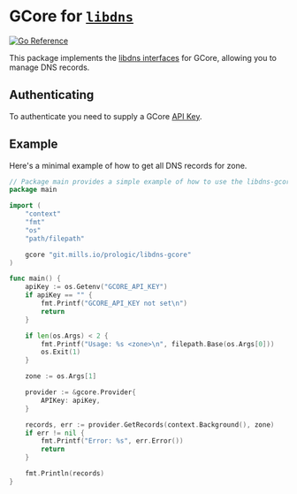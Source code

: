 # GCore for [`libdns`](https://github.com/libdns/libdns)

[![Go Reference](https://pkg.go.dev/badge/test.svg)](https://pkg.go.dev/git.mills.io/prologic/libdns-gcore)

This package implements the [libdns interfaces](https://github.com/libdns/libdns) for GCore, allowing you to manage DNS records.

## Authenticating

To authenticate you need to supply a GCore [API Key](https://gcore.com/docs/edge-ai/inference-at-the-edge/create-and-manage-api-keys).

## Example

Here's a minimal example of how to get all DNS records for zone.

```go
// Package main provides a simple example of how to use the libdns-gcore package.
package main

import (
    "context"
    "fmt"
    "os"
    "path/filepath"

    gcore "git.mills.io/prologic/libdns-gcore"
)

func main() {
    apiKey := os.Getenv("GCORE_API_KEY")
    if apiKey == "" {
        fmt.Printf("GCORE_API_KEY not set\n")
        return
    }

    if len(os.Args) < 2 {
        fmt.Printf("Usage: %s <zone>\n", filepath.Base(os.Args[0]))
        os.Exit(1)
    }

    zone := os.Args[1]

    provider := &gcore.Provider{
        APIKey: apiKey,
    }

    records, err := provider.GetRecords(context.Background(), zone)
    if err != nil {
        fmt.Printf("Error: %s", err.Error())
        return
    }

    fmt.Println(records)
}
```
